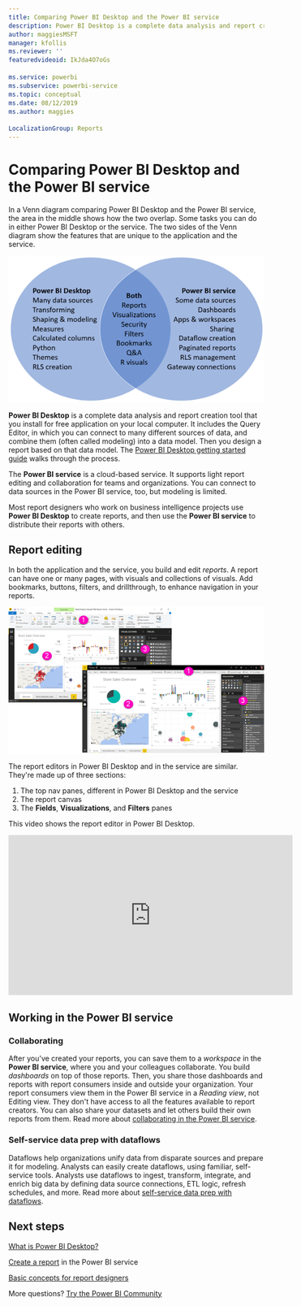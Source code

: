 ```yaml
---
title: Comparing Power BI Desktop and the Power BI service
description: Power BI Desktop is a complete data analysis and report creation tool. The Power BI service is a cloud-based, online service for light report editing and collaboration for teams and corporations.
author: maggiesMSFT
manager: kfollis
ms.reviewer: ''
featuredvideoid: IkJda4O7oGs

ms.service: powerbi
ms.subservice: powerbi-service
ms.topic: conceptual
ms.date: 08/12/2019
ms.author: maggies

LocalizationGroup: Reports
---
```

# Comparing Power BI Desktop and the Power BI service

In a Venn diagram comparing Power BI Desktop and the Power BI service, the area in the middle shows how the two overlap. Some tasks you can do in either Power BI Desktop or the service. The two sides of the Venn diagram show the features that are unique to the application and the service.  

![Venn diagram of Power BI Desktop and service](media/service-service-vs-desktop/power-bi-venn-desktop-service.png)

**Power BI Desktop** is a complete data analysis and report creation tool that you install for free application on your local computer. It includes the Query Editor, in which you can connect to many different sources of data, and combine them (often called modeling) into a data model. Then you design a report based on that data model. The [Power BI Desktop getting started guide](../desktop-getting-started.md) walks through the process.

The **Power BI service** is a cloud-based service. It supports light report editing and collaboration for teams and organizations. You can connect to data sources in the Power BI service, too, but modeling is limited. 

Most report designers who work on business intelligence projects use **Power BI Desktop** to create reports, and then use the **Power BI service** to distribute their reports with others.

## Report editing

In both the application and the service, you build and edit *reports*. A report can have one or many pages, with visuals and collections of visuals. Add bookmarks, buttons, filters, and drillthrough, to enhance navigation in your reports.

![Editing a report in Power BI Desktop or in the service](media/service-service-vs-desktop/power-bi-editing-desktop-service.png)

The report editors in Power BI Desktop and in the service are similar. They're made up of three sections:  

1. The top nav panes, different in Power BI Desktop and the service    
2. The report canvas     
3. The **Fields**, **Visualizations**, and **Filters** panes

This video shows the report editor in Power BI Desktop. 

<iframe width="560" height="315" src="https://www.youtube.com/embed/IkJda4O7oGs" frameborder="0" allowfullscreen></iframe>

## Working in the Power BI service

### Collaborating


After you've created your reports, you can save them to a *workspace* in the **Power BI service**, where you and your colleagues collaborate. You build *dashboards* on top of those reports. Then, you share those dashboards and reports with report consumers inside and outside your organization. Your report consumers view them in the Power BI service in a *Reading view*, not Editing view. They don't have access to all the features available to report creators.  You can also share your datasets and let others build their own reports from them. Read more about [collaborating in the Power BI service](../service-new-workspaces.md).

### Self-service data prep with dataflows

Dataflows help organizations unify data from disparate sources and prepare it for modeling. Analysts can easily create dataflows, using familiar, self-service tools. Analysts use dataflows to ingest, transform, integrate, and enrich big data by defining data source connections, ETL logic, refresh schedules, and more. Read more about [self-service data prep with dataflows](../service-dataflows-overview.md).

## Next steps

[What is Power BI Desktop?](../desktop-what-is-desktop.md)

[Create a report](../service-report-create-new.md) in the Power BI service

[Basic concepts for report designers](../service-basic-concepts.md)

More questions? [Try the Power BI Community](https://community.powerbi.com/)

